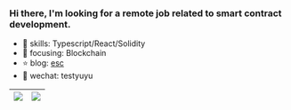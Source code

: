 ### Hi there, I'm looking for a remote job related to smart contract development.


- 🔨 skills: Typescript/React/Solidity
- 🎯 focusing: Blockchain
- ⭐ blog: [esc<x>](https://escx.github.io)
- 💬 wechat: testyuyu


<!--START_SECTION:waka-->
<!--END_SECTION:waka-->


| <img align="center" src="https://github-readme-stats.vercel.app/api/?username=escX&show_icons=true&theme=buefy&hide_border=true&card_width=500" /> | <img align="center" src="https://github-readme-stats.vercel.app/api/top-langs/?username=escX&layout=compact&theme=buefy&hide_border=true&card_width=500" /> |
| ------------- | ------------- |
